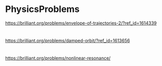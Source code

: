 # PhysicsProblems

https://brilliant.org/problems/envelope-of-trajectories-2/?ref_id=1614339
#
https://brilliant.org/problems/damped-orbit/?ref_id=1613656
#
https://brilliant.org/problems/nonlinear-resonance/

